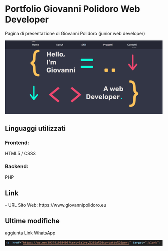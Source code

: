 <h1> Portfolio Giovanni Polidoro Web Developer </h1>

Pagina di presentazione di Giovanni Polidoro (junior web developer)

![](./img/Screenshot.png)

<h2> Linguaggi utilizzati </h2>

<h3>Frontend:</h3>
HTML5 / CSS3
<h3>Backend:</h3>
PHP

<h2>Link</h2>
- URL Sito Web: https://www.giovannipolidoro.eu

<h2>Ultime modifiche</h2>
aggiunta Link 
<a href="https://wa.me/393791998409?text=Salve,%20la%20contatto%20per:" target="_blank">WhatsApp</a>


![](./img/Screenshot_WhatsApp.png)
